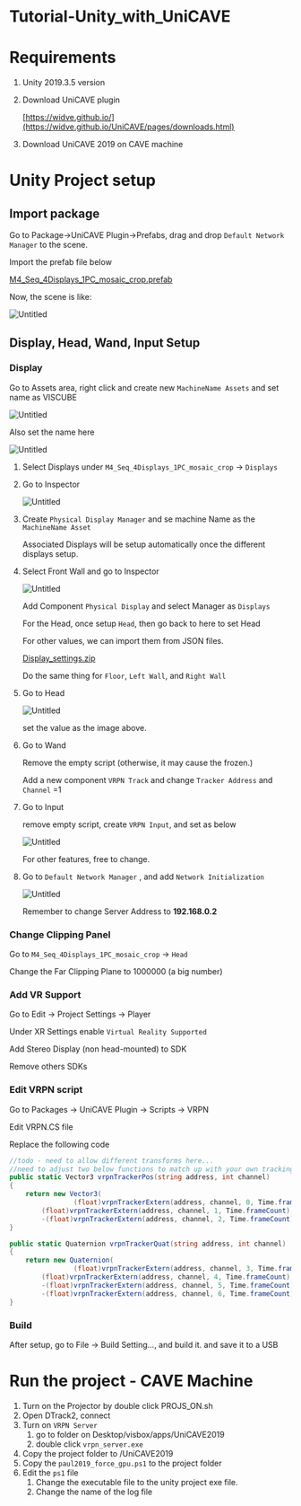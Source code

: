 # Tutorial-Unity_with_UniCAVE

# Requirements

1. Unity 2019.3.5 version
2. Download UniCAVE plugin

    [https://widve.github.io/](https://widve.github.io/UniCAVE/pages/downloads.html)

3. Download UniCAVE 2019 on CAVE machine

# Unity Project setup

## Import package

Go to Package→UniCAVE Plugin→Prefabs, drag and drop `Default Network Manager` to the scene.

Import the prefab file below

[M4_Seq_4Displays_1PC_mosaic_crop.prefab](sources/M4_Seq_4Displays_1PC_mosaic_crop.prefab)

Now, the scene is like:

![Untitled](sources/Untitled.png)

## Display, Head, Wand, Input Setup

### Display

Go to Assets area, right click and create new `MachineName Assets` and set name as VISCUBE

![Untitled](sources/Untitled%201.png)

Also set the name here

![Untitled](sources/Untitled%202.png)

1. Select Displays under `M4_Seq_4Displays_1PC_mosaic_crop` → `Displays`
2. Go to Inspector

    ![Untitled](sources/Untitled%203.png)

3. Create `Physical Display Manager` and se machine Name as the `MachineName Asset` 

    Associated Displays will be setup automatically once the different displays setup.

4. Select Front Wall and go to Inspector

    ![Untitled](sources/Untitled%204.png)

    Add Component `Physical Display` and select Manager as `Displays`

    For the Head, once setup `Head`, then go back to here to set Head

    For other values, we can import them from JSON files.

    [Display_settings.zip](sources/Display_settings.zip)

    Do the same thing for `Floor`, `Left Wall`, and `Right Wall`

5. Go to Head

    ![Untitled](sources/Untitled%205.png)

    set the value as the image above.

6. Go to Wand

    Remove the empty script (otherwise, it may cause the frozen.)

    Add a new component `VRPN Track` and change `Tracker Address` and `Channel` =1

7. Go to Input

    remove empty script, create `VRPN Input`, and set as below

    ![Untitled](sources/Untitled%206.png)

    For other features, free to change.

8. Go to `Default Network Manager` , and add `Network Initialization`

    ![Untitled](sources/Untitled%207.png)

    Remember to change Server Address to **192.168.0.2**

### Change Clipping Panel

Go to `M4_Seq_4Displays_1PC_mosaic_crop` → `Head`

Change the Far Clipping Plane to 1000000 (a big number)

### Add VR Support

Go to Edit → Project Settings → Player

Under XR Settings enable `Virtual Reality Supported`

Add Stereo Display (non head-mounted) to SDK

Remove others SDKs

### Edit VRPN script

Go to Packages → UniCAVE Plugin → Scripts → VRPN

Edit VRPN.CS file

Replace the following code

```csharp
//todo - need to allow different transforms here...
//need to adjust two below functions to match up with your own tracking system's transform
public static Vector3 vrpnTrackerPos(string address, int channel)
{
    return new Vector3(
				(float)vrpnTrackerExtern(address, channel, 0, Time.frameCount),
        (float)vrpnTrackerExtern(address, channel, 1, Time.frameCount),
        -(float)vrpnTrackerExtern(address, channel, 2, Time.frameCount));
}

public static Quaternion vrpnTrackerQuat(string address, int channel)
{
    return new Quaternion(
				(float)vrpnTrackerExtern(address, channel, 3, Time.frameCount),
        (float)vrpnTrackerExtern(address, channel, 4, Time.frameCount),
        -(float)vrpnTrackerExtern(address, channel, 5, Time.frameCount),
        -(float)vrpnTrackerExtern(address, channel, 6, Time.frameCount));
}
```

### Build

After setup, go to File → Build Setting..., and build it. and save it to a USB

# Run the project - CAVE Machine

1. Turn on the Projector by double click PROJS_ON.sh
2. Open DTrack2, connect
3. Turn on `VRPN Server`
    1. go to folder on Desktop/visbox/apps/UniCAVE2019
    2. double click `vrpn_server.exe`
4. Copy the project folder to  /UniCAVE2019
5. Copy the `paul2019_force_gpu.ps1` to the project folder
6. Edit the `ps1` file
    1. Change the executable file to the unity project exe file.
    2. Change the name of the log file
